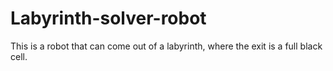 # Labyrinth-solver-robot
This is a robot that can come out of a labyrinth, where the exit is a full black cell.
